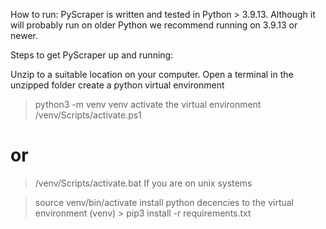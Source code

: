 How to run:
PyScraper is written and tested in Python > 3.9.13.
Although it will probably run on older Python we recommend running on 3.9.13 or newer.

Steps to get PyScraper up and running:

Unzip to a suitable location on your computer.
Open a terminal in the unzipped folder
create a python virtual environment
> python3 -m venv venv
activate the virtual environment
> /venv/Scripts/activate.ps1
# or
> /venv/Scripts/activate.bat
If you are on unix systems

> source venv/bin/activate
install python decencies to the virtual environment
(venv) > pip3 install -r requirements.txt
